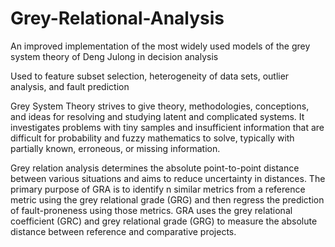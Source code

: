 # Grey-Relational-Analysis
An improved implementation of the most widely used models of the grey system theory of Deng Julong in decision analysis

Used to feature subset selection, heterogeneity of data sets, outlier analysis, and fault prediction

Grey System Theory strives to give theory, methodologies, conceptions, and ideas for resolving and studying latent and complicated systems.
It investigates problems with tiny samples and insufficient information that are difficult for probability and fuzzy mathematics to solve, typically with partially known, erroneous, or missing information.


Grey relation analysis determines the absolute point-to-point distance between various situations and aims to reduce uncertainty in distances.
The primary purpose of GRA is to identify n similar metrics from a reference metric using the grey relational grade (GRG) and then regress the prediction of fault-proneness using those metrics.
GRA uses the grey relational coefficient (GRC) and grey relational grade (GRG) to measure the absolute distance between reference and comparative projects.
